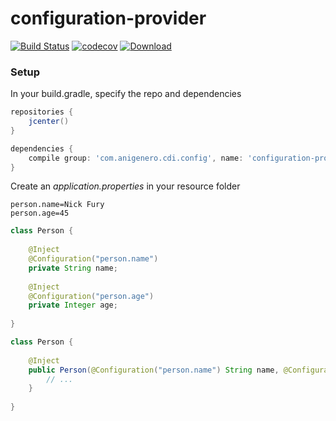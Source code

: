 # configuration-provider

[![Build Status](https://travis-ci.org/anigenero/configuration-provider.svg?branch=master)](https://travis-ci.org/anigenero/configuration-provider)
[![codecov](https://codecov.io/gh/anigenero/configuration-provider/branch/master/graph/badge.svg)](https://codecov.io/gh/anigenero/configuration-provider)
[![Download](https://api.bintray.com/packages/anigenero/maven/configuration-provider/images/download.svg) ](https://bintray.com/anigenero/maven/configuration-provider/_latestVersion)
 
### Setup ###
In your build.gradle, specify the repo and dependencies
```groovy
repositories {
    jcenter()
}

dependencies {
    compile group: 'com.anigenero.cdi.config', name: 'configuration-producer', version: '1.0.+'
}
```

Create an _application.properties_ in your resource folder
```properties
person.name=Nick Fury
person.age=45
```

```java
class Person {
    
    @Inject
    @Configuration("person.name")
    private String name;
    
    @Inject
    @Configuration("person.age")
    private Integer age;
    
}
```

```java
class Person {
    
    @Inject
    public Person(@Configuration("person.name") String name, @Configuration("person.age") Integer age) {
        // ...
    }
    
}
```